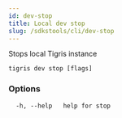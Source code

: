 ```yaml
---
id: dev-stop
title: Local dev stop
slug: /sdkstools/cli/dev-stop
---
```


Stops local Tigris instance

```shell
tigris dev stop [flags]
```

### Options

```
  -h, --help   help for stop
```
